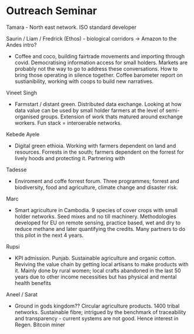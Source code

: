 # Outreach Seminar

Tamara - North east network. ISO standard developer 

Saurin / Liam / Fredrick (Ethos) - biological corridors -> Amazon to the Andes intro?
- Coffee and coco, building fairtrade movements and importing through covid. Democratising information access for small holders. Markets are probably not the way to go to address these conversations. How to bring those operating in silence together. Coffee barometer report on sustianibility, working with coops to build new narratives. 

Vineet Singh
- Farmstart / distant green. Distributed data exchange. Looking at how data value can be used by small holder farmers at the level of semi-organised groups. Extension of work thats matured around exchange workers. Fun stack = interoerable networks. 

Kebede Ayele
- Digital green ethioia. Working with farmers dependent on land and resources. Forrests in the south; farmers dependent on the forrest for lively hoods and protecting it. Partnering with 

Tadesse
- Enviroment and coffe forrest forum. Three programmes; forrest and biodiversity, food and agriculture, climate change and disaster risk. 

Marc
- Smart agriculture in Cambodia. 9 species of cover crops with small holder networks. Seed mixes and no till machinery. Methodologies developed for EU on remote sensing, practice based, wet and dry to reduce methane and later quantifying the credits. Many partners to do this pilot in the next 4 years.

Rupsi
- KPI admission. Punjab. Sustainable agriculture and organic cotton. Reviving the value chain by getting local artisans to make products with it. Mainly done by rural women; local crafts abandoned in the last 50 years due to other income necessities but has physical and mental health benefits 

Aneel / Sarat
- Ground in gods kingdom?? Circular agriculture products. 1400 tribal networks. Sustainable fibre; intrigued by the benchmark of traceability and transparency - current systems are not good. Hence interest in Regen. Bitcoin miner